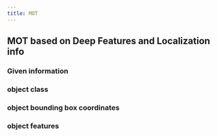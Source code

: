 ```yaml
---
title: MOT
---
```


## MOT based on Deep Features and Localization info
### Given information
### object class
### object bounding box coordinates
### object features
###
